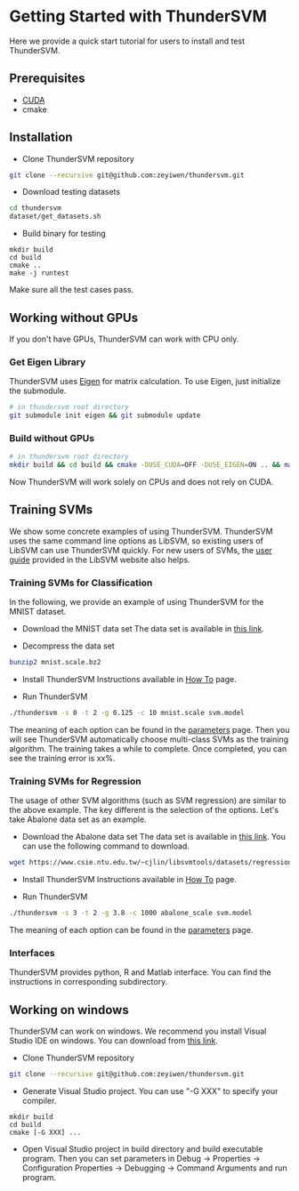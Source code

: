 Getting Started with ThunderSVM
===============================
Here we provide a quick start tutorial for users to install and test ThunderSVM.

## Prerequisites
* [CUDA](https://developer.nvidia.com/cuda-downloads)
* cmake

## Installation
* Clone ThunderSVM repository
```bash
git clone --recursive git@github.com:zeyiwen/thundersvm.git
```
* Download testing datasets
```bash
cd thundersvm
dataset/get_datasets.sh
```
* Build binary for testing
```
mkdir build
cd build
cmake ..
make -j runtest
```
Make sure all the test cases pass.

## Working without GPUs
If you don't have GPUs, ThunderSVM can work with CPU only.
### Get Eigen Library
ThunderSVM uses [Eigen](http://eigen.tuxfamily.org/index.php?title=Main_Page) for matrix calculation. To use Eigen, just 
initialize the submodule. 
```bash
# in thundersvm root directory
git submodule init eigen && git submodule update
```
### Build without GPUs
```bash
# in thundersvm root directory
mkdir build && cd build && cmake -DUSE_CUDA=OFF -DUSE_EIGEN=ON .. && make -j
```
Now ThunderSVM will work solely on CPUs and does not rely on CUDA.

## Training SVMs
We show some concrete examples of using ThunderSVM. ThunderSVM uses the same command line options as LibSVM, so existing users of LibSVM can use ThunderSVM quickly. For new users of SVMs, the [user guide](http://www.csie.ntu.edu.tw/~cjlin/papers/guide/guide.pdf) provided in the LibSVM website also helps. 

### Training SVMs for Classification
In the following, we provide an example of using ThunderSVM for the MNIST dataset.

* Download the MNIST data set
The data set is available in [this link](https://www.csie.ntu.edu.tw/~cjlin/libsvmtools/datasets/multiclass/mnist.scale.bz2).

* Decompress the data set
```bash
bunzip2 mnist.scale.bz2
```

* Install ThunderSVM
Instructions available in [How To](how-to.md) page.

* Run ThunderSVM
```bash
./thundersvm -s 0 -t 2 -g 0.125 -c 10 mnist.scale svm.model
```
The meaning of each option can be found in the [parameters](parameters.md) page. Then you will see ThunderSVM automatically choose multi-class SVMs as the training algorithm. The training takes a while to complete. Once completed, you can see the training error is xx%.

### Training SVMs for Regression
The usage of other SVM algorithms (such as SVM regression) are similar to the above example. The key different is the selection of the options. Let's take Abalone data set as an example.

* Download the Abalone data set
The data set is available in [this link](https://www.csie.ntu.edu.tw/~cjlin/libsvmtools/datasets/regression/abalone_scale). You can use the following command to download.
```bash
wget https://www.csie.ntu.edu.tw/~cjlin/libsvmtools/datasets/regression/abalone_scale
```

* Install ThunderSVM
Instructions available in [How To](how-to.md) page.

* Run ThunderSVM
```bash
./thundersvm -s 3 -t 2 -g 3.8 -c 1000 abalone_scale svm.model
```
The meaning of each option can be found in the [parameters](parameters.md) page. 

### Interfaces
ThunderSVM provides python, R and Matlab interface. You can find the instructions in corresponding subdirectory.

## Working on windows
ThunderSVM can work on windows. We recommend you install Visual Studio IDE on windows. You can download from [this link](https://www.visualstudio.com/vs/).
* Clone ThunderSVM repository
```bash
git clone --recursive git@github.com:zeyiwen/thundersvm.git
```
* Generate Visual Studio project. You can use "-G XXX" to specify your compiler.
```
mkdir build
cd build
cmake [-G XXX] ...
```
* Open Visual Studio project in build directory and build executable program.
Then you can set parameters in Debug -> Properties -> Configuration Properties -> Debugging -> Command Arguments and run program.

